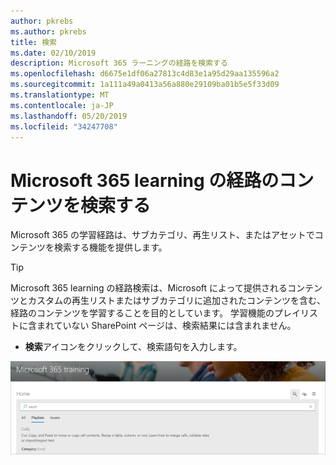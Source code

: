 ```yaml
---
author: pkrebs
ms.author: pkrebs
title: 検索
ms.date: 02/10/2019
description: Microsoft 365 ラーニングの経路を検索する
ms.openlocfilehash: d6675e1df06a27813c4d83e1a95d29aa135596a2
ms.sourcegitcommit: 1a111a49a0413a56a880e29109ba01b5e5f33d09
ms.translationtype: MT
ms.contentlocale: ja-JP
ms.lasthandoff: 05/20/2019
ms.locfileid: "34247708"
---
```

# <a name="search-for-microsoft-365-learning-pathways-content"></a>Microsoft 365 learning の経路のコンテンツを検索する

Microsoft 365 の学習経路は、サブカテゴリ、再生リスト、またはアセットでコンテンツを検索する機能を提供します。 

> [!TIP]
> Microsoft 365 learning の経路検索は、Microsoft によって提供されるコンテンツとカスタムの再生リストまたはサブカテゴリに追加されたコンテンツを含む、経路のコンテンツを学習することを目的としています。 学習機能のプレイリストに含まれていない SharePoint ページは、検索結果には含まれません。     

- **検索**アイコンをクリックして、検索語句を入力します。 

![cg-search](media/cg-search.png)

